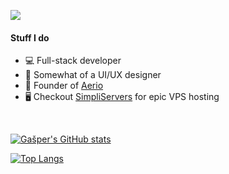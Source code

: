 ![](https://img-9gag-fun.9cache.com/photo/aGppMn5_460s.jpg)

#### Stuff I do
- 💻 Full-stack developer
- 🎨 Somewhat of a UI/UX designer
- 🏢 Founder of [Aerio](https://gapi.me/github-aerio)
- 🖥 Checkout [SimpliServers](https://gapi.me/github-simpli) for epic VPS hosting

<br>

[![Gašper's GitHub stats](https://github-readme-stats.vercel.app/api?username=gapidobri&theme=tokyonight)](https://github.com/anuraghazra/github-readme-stats) 

[![Top Langs](https://github-readme-stats.vercel.app/api/top-langs/?username=gapidobri&layout=compact&theme=tokyonight)](https://github.com/anuraghazra/github-readme-stats)
